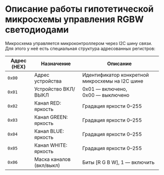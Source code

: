 # Описание работы гипотетической микросхемы управления RGBW светодиодами

Микросхема управляется микроконтроллером через I2C шину связи. Для этого у неё есть специальная структура адресованных регистров:

| **Адрес (HEX)** | **Назначение** | **Описание** |
| --- | --- | --- |
| `0x00` | Адрес устройства | Идентификатор конкретной микросхемы на I2C шине |
| `0x01` | Устройство ВКЛ/ВЫКЛ | 0x01 — включено,   <br> 0x00 — выключено |
| `0x02` | Канал RED: яркость | Градация яркости 0–255 |
| `0x03` | Канал GREEN: яркость | Градация яркости 0–255 |
| `0x04` | Канал BLUE: яркость | Градация яркости 0–255 |
| `0x05` | Канал WHITE: яркость | Градация яркости 0–255 |
| `0x06` | Маска каналов (вкл/выкл) | Биты [R G B W], 1 — включить |